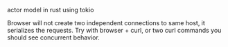 actor model in rust using tokio


Browser will not create two independent connections to same host, it serializes the requests. 
Try with browser + curl, or two curl commands you should see concurrent behavior.

